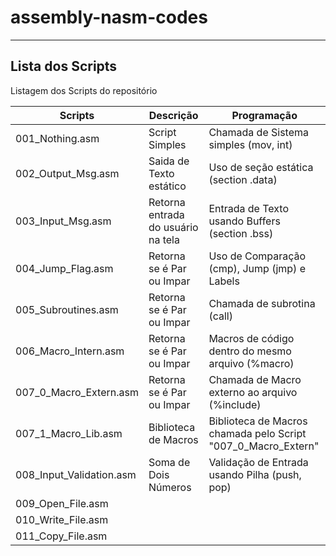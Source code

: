 # assembly-nasm-codes
---
## Lista dos Scripts
Listagem dos Scripts do repositório

| Scripts | Descrição | Programação |
| ------ | ------ | ------ |
| 001_Nothing.asm | Script Simples | Chamada de Sistema simples (mov, int) |
| 002_Output_Msg.asm | Saida de Texto estático | Uso de seção estática (section .data) |
| 003_Input_Msg.asm | Retorna entrada do usuário na tela | Entrada de Texto usando Buffers (section .bss) |
| 004_Jump_Flag.asm | Retorna se é Par ou Impar | Uso de Comparação (cmp), Jump (jmp) e Labels |
| 005_Subroutines.asm | Retorna se é Par ou Impar | Chamada de subrotina (call) |
| 006_Macro_Intern.asm | Retorna se é Par ou Impar | Macros de código dentro do mesmo arquivo (%macro) |
| 007_0_Macro_Extern.asm | Retorna se é Par ou Impar | Chamada de Macro externo ao arquivo (%include) |
| 007_1_Macro_Lib.asm | Biblioteca de Macros | Biblioteca de Macros chamada pelo Script "007_0_Macro_Extern" |
| 008_Input_Validation.asm | Soma de Dois Números | Validação de Entrada usando Pilha (push, pop) |
| 009_Open_File.asm |  |  |
| 010_Write_File.asm |  |  |
| 011_Copy_File.asm |  |  |

